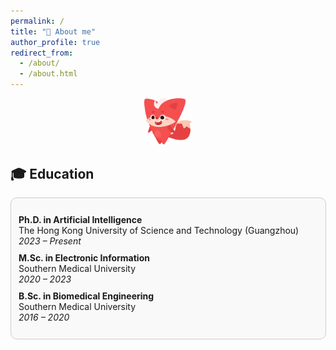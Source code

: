 ```yaml
---
permalink: /
title: "🤖 About me"
author_profile: true
redirect_from: 
  - /about/
  - /about.html
---
```

<p align="center">
  <img src="images/53.png" alt="About me banner" width="15%">
</p>

<h2>🎓 Education</h2>
<div style="border: 1px solid #ccc; border-radius: 10px; padding: 12px; background-color: #f9f9f9; width: 95%; margin: 10px auto;">
  <ul style="list-style-type: none; padding-left: 0;">
    <li style="margin-bottom: 10px;">
      <strong>Ph.D. in Artificial Intelligence</strong><br>
      The Hong Kong University of Science and Technology (Guangzhou)<br>
      <em>2023 – Present</em>
    </li>
    <li style="margin-bottom: 10px;">
      <strong>M.Sc. in Electronic Information</strong><br>
      Southern Medical University<br>
      <em>2020 – 2023</em>
    </li>
    <li>
      <strong>B.Sc. in Biomedical Engineering</strong><br>
      Southern Medical University<br>
      <em>2016 – 2020</em>
    </li>
  </ul>
</div>





